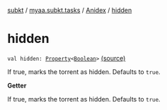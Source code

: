 [subkt](../../index.md) / [myaa.subkt.tasks](../index.md) / [Anidex](index.md) / [hidden](./hidden.md)

# hidden

`val hidden: `[`Property`](https://docs.gradle.org/current/javadoc/org/gradle/api/provider/Property.html)`<`[`Boolean`](https://kotlinlang.org/api/latest/jvm/stdlib/kotlin/-boolean/index.html)`>` [(source)](https://github.com/Myaamori/SubKt/blob/master/src/main/kotlin/myaa/subkt/tasks/tasks.kt#L1166)

If true, marks the torrent as hidden.
Defaults to `true`.

**Getter**

If true, marks the torrent as hidden.
Defaults to `true`.

